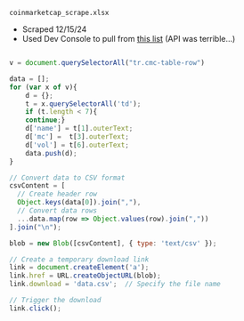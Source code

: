 `coinmarketcap_scrape.xlsx`
- Scraped 12/15/24
- Used Dev Console to pull from [this list](https://coinmarketcap.com/tokens/views/all/) (API was terrible...)
```javascript

v = document.querySelectorAll("tr.cmc-table-row")

data = [];
for (var x of v){
    d = {};
    t = x.querySelectorAll('td');
    if (t.length < 7){
    continue;}
    d['name'] = t[1].outerText;
    d['mc'] =  t[3].outerText;
    d['vol'] = t[6].outerText;
    data.push(d);
}

// Convert data to CSV format
csvContent = [
  // Create header row
  Object.keys(data[0]).join(","),
  // Convert data rows
  ...data.map(row => Object.values(row).join(","))
].join("\n");

blob = new Blob([csvContent], { type: 'text/csv' });

// Create a temporary download link
link = document.createElement('a');
link.href = URL.createObjectURL(blob);
link.download = 'data.csv';  // Specify the file name

// Trigger the download
link.click();

```